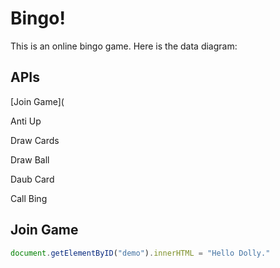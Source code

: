 # Bingo!
This is an online bingo game. Here is the data diagram:

## APIs
[Join Game](


Anti Up


Draw Cards


Draw Ball


Daub Card


Call Bing

## Join Game
``` javascript
document.getElementByID("demo").innerHTML = "Hello Dolly."

```
